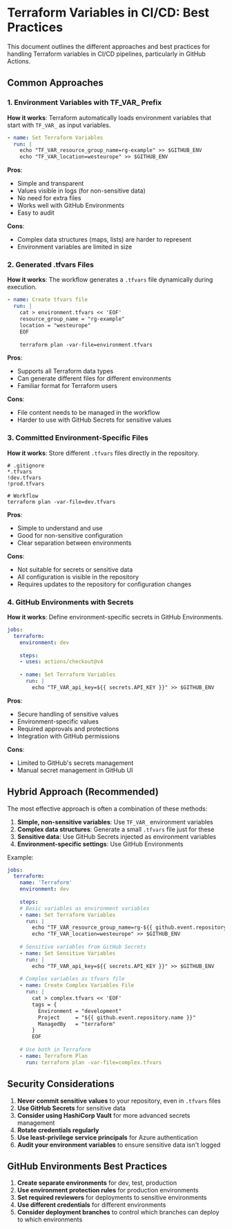 # Terraform Variables in CI/CD: Best Practices

This document outlines the different approaches and best practices for handling Terraform variables in CI/CD pipelines, particularly in GitHub Actions.

## Common Approaches

### 1. Environment Variables with TF_VAR_ Prefix

**How it works**: Terraform automatically loads environment variables that start with `TF_VAR_` as input variables.

```yaml
- name: Set Terraform Variables
  run: |
    echo "TF_VAR_resource_group_name=rg-example" >> $GITHUB_ENV
    echo "TF_VAR_location=westeurope" >> $GITHUB_ENV
```

**Pros**:
- Simple and transparent
- Values visible in logs (for non-sensitive data)
- No need for extra files
- Works well with GitHub Environments
- Easy to audit

**Cons**:
- Complex data structures (maps, lists) are harder to represent
- Environment variables are limited in size

### 2. Generated .tfvars Files

**How it works**: The workflow generates a `.tfvars` file dynamically during execution.

```yaml
- name: Create tfvars file
  run: |
    cat > environment.tfvars << 'EOF'
    resource_group_name = "rg-example"
    location = "westeurope"
    EOF
    
    terraform plan -var-file=environment.tfvars
```

**Pros**:
- Supports all Terraform data types
- Can generate different files for different environments
- Familiar format for Terraform users

**Cons**:
- File content needs to be managed in the workflow
- Harder to use with GitHub Secrets for sensitive values

### 3. Committed Environment-Specific Files

**How it works**: Store different `.tfvars` files directly in the repository.

```
# .gitignore
*.tfvars
!dev.tfvars
!prod.tfvars

# Workflow
terraform plan -var-file=dev.tfvars
```

**Pros**:
- Simple to understand and use
- Good for non-sensitive configuration
- Clear separation between environments

**Cons**:
- Not suitable for secrets or sensitive data
- All configuration is visible in the repository
- Requires updates to the repository for configuration changes

### 4. GitHub Environments with Secrets

**How it works**: Define environment-specific secrets in GitHub Environments.

```yaml
jobs:
  terraform:
    environment: dev
    
    steps:
    - uses: actions/checkout@v4
    
    - name: Set Terraform Variables
      run: |
        echo "TF_VAR_api_key=${{ secrets.API_KEY }}" >> $GITHUB_ENV
```

**Pros**:
- Secure handling of sensitive values
- Environment-specific values
- Required approvals and protections
- Integration with GitHub permissions

**Cons**:
- Limited to GitHub's secrets management
- Manual secret management in GitHub UI

## Hybrid Approach (Recommended)

The most effective approach is often a combination of these methods:

1. **Simple, non-sensitive variables**: Use `TF_VAR_` environment variables
2. **Complex data structures**: Generate a small `.tfvars` file just for these
3. **Sensitive data**: Use GitHub Secrets injected as environment variables
4. **Environment-specific settings**: Use GitHub Environments

Example:
```yaml
jobs:
  terraform:
    name: 'Terraform'
    environment: dev
    
    steps:
    # Basic variables as environment variables
    - name: Set Terraform Variables
      run: |
        echo "TF_VAR_resource_group_name=rg-${{ github.event.repository.name }}-dev" >> $GITHUB_ENV
        echo "TF_VAR_location=westeurope" >> $GITHUB_ENV
    
    # Sensitive variables from GitHub Secrets
    - name: Set Sensitive Variables
      run: |
        echo "TF_VAR_api_key=${{ secrets.API_KEY }}" >> $GITHUB_ENV
    
    # Complex variables as tfvars file
    - name: Create Complex Variables File
      run: |
        cat > complex.tfvars << 'EOF'
        tags = {
          Environment = "development"
          Project     = "${{ github.event.repository.name }}"
          ManagedBy   = "terraform"
        }
        EOF
    
    # Use both in Terraform
    - name: Terraform Plan
      run: terraform plan -var-file=complex.tfvars
```

## Security Considerations

1. **Never commit sensitive values** to your repository, even in `.tfvars` files
2. **Use GitHub Secrets** for sensitive data
3. **Consider using HashiCorp Vault** for more advanced secrets management
4. **Rotate credentials regularly**
5. **Use least-privilege service principals** for Azure authentication
6. **Audit your environment variables** to ensure sensitive data isn't logged

## GitHub Environments Best Practices

1. **Create separate environments** for dev, test, production
2. **Use environment protection rules** for production environments
3. **Set required reviewers** for deployments to sensitive environments
4. **Use different credentials** for different environments
5. **Consider deployment branches** to control which branches can deploy to which environments
